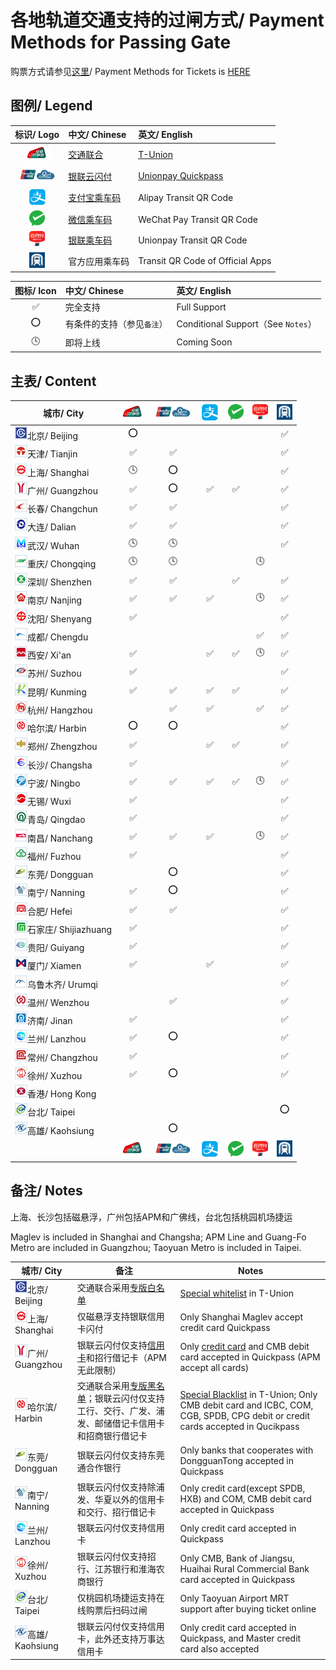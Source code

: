 # 各地轨道交通支持的过闸方式/ Payment Methods for Passing Gate

购票方式请参见[这里](https://github.com/Ivysauro/ChinaRailTransit/blob/master/data/Payment%20Methods(Part%202).md)/ Payment Methods for Tickets is [HERE](https://github.com/Ivysauro/ChinaRailTransit/blob/master/data/Payment%20Methods(Part%202).md)

## 图例/ Legend

| 标识/ Logo | 中文/ Chinese | 英文/ English |
| :-: | :- | :- |
| <img src="/images/T-Union.png" width="40" hegiht="40" alt="T-Union"/> | [交通联合](https://zh.wikipedia.org/wiki/%E4%BA%A4%E9%80%9A%E8%81%94%E5%90%88) | [T-Union](https://en.wikipedia.org/wiki/China_T-union) |
| <img src="/images/Quickpass.png" width="60" hegiht="60" alt="Unionpay Quickpass"/> | [银联云闪付](https://zh.wikipedia.org/wiki/%E9%97%AA%E4%BB%98#%E4%BA%91%E9%97%AA%E4%BB%98) | [Unionpay Quickpass](https://en.wikipedia.org/wiki/UnionPay#QuickPass) |
| <img src="/images/Alipay.png" width="30" hegiht="30" alt="Alipay Transit QR Code"/> | [支付宝乘车码](https://zh.wikipedia.org/wiki/%E9%A8%B0%E8%A8%8A%E4%B9%98%E8%BB%8A%E7%A2%BC#%E7%9B%B8%E9%97%9C%E7%94%A2%E5%93%81) | Alipay Transit QR Code |
| <img src="/images/WeChat Pay.png" width="25" hegiht="25" alt="WeChat Pay Transit QR Code"/> | [微信乘车码](https://zh.wikipedia.org/wiki/%E9%A8%B0%E8%A8%8A%E4%B9%98%E8%BB%8A%E7%A2%BC) | WeChat Pay Transit QR Code |
| <img src="/images/Unionpay.png" width="25" hegiht="25" alt="Unionpay Transit QR Code"/> | [银联乘车码](https://zh.wikipedia.org/wiki/%E9%A8%B0%E8%A8%8A%E4%B9%98%E8%BB%8A%E7%A2%BC#%E7%9B%B8%E9%97%9C%E7%94%A2%E5%93%81) | Unionpay Transit QR Code |
| <img src="/images/Rail Transit.png" width="25" hegiht="25" alt="Transit QR Code of Official Apps"/> | 官方应用乘车码 | Transit QR Code of Official Apps |

| 图标/ Icon | 中文/ Chinese | 英文/ English |
| :-: | :- | :- |
| ✅ | 完全支持 | Full Support |
| ⭕ | 有条件的支持（参见`备注`） | Conditional Support（See `Notes`） |
| 🕓 | 即将上线 | Coming Soon |

## 主表/ Content

| 城市/ City | <img src="/images/T-Union.png" width="40" hegiht="40" alt="T-Union"/> | <img src="/images/Quickpass.png" width="60" hegiht="60" alt="Unionpay Quickpass"/> | <img src="/images/Alipay.png" width="30" hegiht="30" alt="Alipay Transit QR Code"/> | <img src="/images/WeChat Pay.png" width="25" hegiht="25" alt="WeChat Pay Transit QR Code"/> | <img src="/images/Unionpay.png" width="25" hegiht="25" alt="Unionpay Transit QR Code"/> | <img src="/images/Rail Transit.png" width="25" hegiht="25" alt="Transit QR Code of Official Apps"/> |
| ---------  | :-----: | :------:  | :---------: | :-------: | :-------: | :-----------: |
| <img src="/images/city/bj.gif" width="20" hegiht="20"/>北京/ Beijing | ⭕ | | | | | ✅ | 
| <img src="/images/city/tj.gif" width="20" hegiht="20"/>天津/ Tianjin | ✅ | ✅ | | | | ✅ | |
| <img src="/images/city/sh.gif" width="20" hegiht="20"/>上海/ Shanghai | 🕓 | ⭕ | | | | ✅ | |
| <img src="/images/city/gz.gif" width="20" hegiht="20"/>广州/ Guangzhou | ✅ | ⭕ | ✅ | ✅ | | ✅ | |
| <img src="/images/city/cc.gif" width="20" hegiht="20"/>长春/ Changchun | ✅ | ✅ | | | | ✅ | |
| <img src="/images/city/dl.gif" width="20" hegiht="20"/>大连/ Dalian | ✅ | ✅ | | | | ✅ | |
| <img src="/images/city/wh.gif" width="20" hegiht="20"/>武汉/ Wuhan | 🕓 | 🕓 | | | | ✅ | |
| <img src="/images/city/cq.gif" width="20" hegiht="20"/>重庆/ Chongqing | 🕓 | 🕓 | | | 🕓 | |
| <img src="/images/city/sz.gif" width="20" hegiht="20"/>深圳/ Shenzhen | ✅ | ✅ | | ✅ | | ✅ | |
| <img src="/images/city/nj.gif" width="20" hegiht="20"/>南京/ Nanjing | ✅ | ✅ | ✅ | | 🕓 | ✅ | |
| <img src="/images/city/sy.gif" width="20" hegiht="20"/>沈阳/ Shenyang | ✅ | | | | | ✅ | |
| <img src="/images/city/cd.gif" width="20" hegiht="20"/>成都/ Chengdu | | | | | ✅ | ✅ | |
| <img src="/images/city/xa.gif" width="20" hegiht="20"/>西安/ Xi'an | ✅ | | ✅ | ✅ | 🕓 | ✅ | |
| <img src="/images/city/suz.gif" width="20" hegiht="20"/>苏州/ Suzhou | ✅ | | | | | ✅ | |
| <img src="/images/city/km.gif" width="20" hegiht="20"/>昆明/ Kunming | ✅ | ✅ | ✅ | ✅ | | ✅ | |
| <img src="/images/city/hz.gif" width="20" hegiht="20"/>杭州/ Hangzhou | | ✅ | ✅ | | ✅ | ✅ | |
| <img src="/images/city/hrb.gif" width="20" hegiht="20"/>哈尔滨/ Harbin | ⭕ | ⭕ | | | | ✅ | |
| <img src="/images/city/zz.gif" width="20" hegiht="20"/>郑州/ Zhengzhou | ✅ | | ✅ | ✅ | | ✅ | |
| <img src="/images/city/cs.gif" width="20" hegiht="20"/>长沙/ Changsha | ✅ | | | | | ✅ | |
| <img src="/images/city/nb.gif" width="20" hegiht="20"/>宁波/ Ningbo | ✅ | ✅ | ✅ | ✅ | 🕓 | ✅ | |
| <img src="/images/city/wx.gif" width="20" hegiht="20"/>无锡/ Wuxi | ✅ | | | | | ✅ | |
| <img src="/images/city/qd.gif" width="20" hegiht="20"/>青岛/ Qingdao | ✅ | | | | | ✅ | |
| <img src="/images/city/nc.gif" width="20" hegiht="20"/>南昌/ Nanchang | ✅ | ✅ | ✅ | | 🕓 | ✅ | |
| <img src="/images/city/fz.gif" width="20" hegiht="20"/>福州/ Fuzhou | ✅ | | | | | ✅ | |
| <img src="/images/city/dg.gif" width="20" hegiht="20"/>东莞/ Dongguan | | ⭕ | | | | ✅ | |
| <img src="/images/city/nn.gif" width="20" hegiht="20"/>南宁/ Nanning | ✅ | ⭕ | | | | ✅ | |
| <img src="/images/city/hf.gif" width="20" hegiht="20"/>合肥/ Hefei | ✅ | ✅ | | | | ✅ | |
| <img src="/images/city/sjz.gif" width="20" hegiht="20"/>石家庄/ Shijiazhuang | ✅ | | | | | ✅ | |
| <img src="/images/city/gy.gif" width="20" hegiht="20"/>贵阳/ Guiyang | ✅ | | | | | ✅ | |
| <img src="/images/city/xm.gif" width="20" hegiht="20"/>厦门/ Xiamen | ✅ | | ✅ | | | ✅ | |
| <img src="/images/city/wlmq.gif" width="20" hegiht="20"/>乌鲁木齐/ Urumqi | | | | | | ✅ | |
| <img src="/images/city/wz.gif" width="20" hegiht="20"/>温州/ Wenzhou | | ✅ | | | | ✅ | |
| <img src="/images/city/jn.gif" width="20" hegiht="20"/>济南/ Jinan | ✅ | | | | | ✅ | |
| <img src="/images/city/lz.gif" width="20" hegiht="20"/>兰州/ Lanzhou | ✅ | ⭕ | | | | ✅ | |
| <img src="/images/city/cz.gif" width="20" hegiht="20"/>常州/ Changzhou | ✅ | | | | | ✅ |
| <img src="/images/city/xz.gif" width="20" hegiht="20"/>徐州/ Xuzhou | ✅ | ⭕ | | | | ✅ |
| <img src="/images/city/hk.gif" width="20" hegiht="20"/>香港/ Hong Kong | | | | | | | |
| <img src="/images/city/tp.gif" width="20" hegiht="20"/>台北/ Taipei | | | | | | ⭕ | |
| <img src="/images/city/kh.gif" width="20" hegiht="20"/>高雄/ Kaohsiung | | ⭕ | | | | | ✅ |
| | <img src="/images/T-Union.png" width="40" hegiht="40" alt="T-Union"/> | <img src="/images/Quickpass.png" width="60" hegiht="60" alt="Unionpay Quickpass"/> | <img src="/images/Alipay.png" width="30" hegiht="30" alt="Alipay Transit QR Code"/> | <img src="/images/WeChat Pay.png" width="25" hegiht="25" alt="WeChat Pay Transit QR Code"/> | <img src="/images/Unionpay.png" width="25" hegiht="25" alt="Unionpay Transit QR Code"/> | <img src="/images/Rail Transit.png" width="25" hegiht="25" alt="Transit QR Code of Official Apps"/> |

## 备注/ Notes

上海、长沙包括磁悬浮，广州包括APM和广佛线，台北包括桃园机场捷运

Maglev is included in Shanghai and Changsha; APM Line and Guang-Fo Metro are included in Guangzhou; Taoyuan Metro is included in Taipei.

| 城市/ City | 备注 | Notes |
| --------- | --- | ----- |
| <img src="/images/city/bj.gif" width="20" hegiht="20"/>北京/ Beijing | 交通联合采用[专版白名单](https://mp.weixin.qq.com/s/JF4pULn90EA7S5lUWaxNyw) | [Special whitelist](https://mp.weixin.qq.com/s/JF4pULn90EA7S5lUWaxNyw) in T-Union |
| <img src="/images/city/sh.gif" width="20" hegiht="20"/>上海/ Shanghai | 仅磁悬浮支持银联信用卡闪付 | Only Shanghai Maglev accept credit card Quickpass|
| <img src="/images/city/gz.gif" width="20" hegiht="20"/>广州/ Guangzhou | 银联云闪付仅支持[信用卡](http://cs.gzmtr.com/ckfw/pwzy/201811/t20181106_60161.htm)和招行借记卡（APM无此限制） | Only [credit card](http://cs.gzmtr.com/ckfw/pwzy/201811/t20181106_60161.htm) and CMB debit card accepted in Quickpass (APM accept all cards) |
| <img src="/images/city/hrb.gif" width="20" hegiht="20"/>哈尔滨/ Harbin | 交通联合采用[专版黑名单](https://www.zhihu.com/question/312911617)；银联云闪付仅支持工行、交行、广发、浦发、邮储借记卡信用卡和招商银行借记卡 | [Special Blacklist](https://www.zhihu.com/question/312911617) in T-Union; Only CMB debit card and ICBC, COM, CGB, SPDB, CPG debit or credit cards accepted in Qucikpass |
| <img src="/images/city/dg.gif" width="20" hegiht="20"/>东莞/ Dongguan | 银联云闪付仅支持东莞通合作银行 | Only banks that cooperates with DongguanTong accepted in Quickpass |
| <img src="/images/city/nn.gif" width="20" hegiht="20"/>南宁/ Nanning | 银联云闪付仅支持除浦发、华夏以外的信用卡和交行、招行借记卡 | Only credit card(except SPDB, HXB) and COM, CMB debit card accepted in Quickpass |
| <img src="/images/city/lz.gif" width="20" hegiht="20"/>兰州/ Lanzhou | 银联云闪付仅支持信用卡 | Only credit card accepted in Quickpass |
| <img src="/images/city/xz.gif" width="20" hegiht="20"/>徐州/ Xuzhou | 银联云闪付仅支持招行、江苏银行和淮海农商银行 | Only CMB, Bank of Jiangsu, Huaihai Rural Commercial Bank card accepted in Quickpass |
| <img src="/images/city/tp.gif" width="20" hegiht="20"/>台北/ Taipei | 仅桃园机场捷运支持在线购票后扫码过闸 | Only Taoyuan Airport MRT support after buying ticket online |
| <img src="/images/city/kh.gif" width="20" hegiht="20"/>高雄/ Kaohsiung | 银联云闪付仅支持信用卡，此外还支持万事达信用卡 | Only credit card accepted in Quickpass, and Master credit card also accepted |
